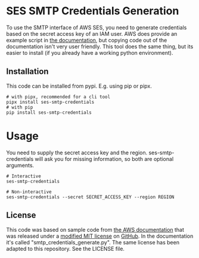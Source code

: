 # SES SMTP Credentials Generation
To use the SMTP interface of AWS SES, you need to generate credentials based on the secret access
key of an IAM user. AWS does provide an example script in [the documentation][ses-smtp-doc], but
copying code out of the documentation isn't very user friendly. This tool does the same thing, but
its easier to install (if you already have a working python environment).

## Installation
This code can be installed from pypi. E.g. using pip or pipx.
```shell
# with pipx, recommended for a cli tool
pipx install ses-smtp-credentials
# with pip
pip install ses-smtp-credentials
```

# Usage
You need to supply the secret access key and the region.
ses-smtp-credentials will ask you for missing information, so both are optional arguments.

```
# Interactive
ses-smtp-credentials

# Non-interactive
ses-smtp-credentials --secret SECRET_ACCESS_KEY --region REGION 
```

## License
This code was based on sample code from [the AWS documentation][ses-smtp-doc] that was released
under a [modified MIT license][ses-smtp-licence] on [GitHub][ses-smtp-src]. In the documentation
it's called "smtp_credentials_generate.py". The same license has been adapted to this repository. 
See the LICENSE file. 


[ses-smtp-doc]: https://docs.aws.amazon.com/ses/latest/DeveloperGuide/smtp-credentials.html
[ses-smtp-licence]: https://github.com/awsdocs/amazon-ses-developer-guide/blob/3c0d65cbb63c8aaebfc4d005ca96d3b0332e0430/LICENSE-SAMPLECODE
[ses-smtp-src]: https://github.com/awsdocs/amazon-ses-developer-guide/blob/3c0d65cbb63c8aaebfc4d005ca96d3b0332e0430/doc-source/smtp-credentials.md
